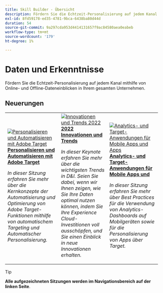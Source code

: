 ```yaml
---
title: Skill Builder - Übersicht
description: Fördern Sie die Echtzeit-Personalisierung auf jedem Kanal mithilfe von Online- und Offline-Dateneinblicken in Ihrem gesamten Unternehmen.
exl-id: 8fd59178-ed35-4781-9bca-6438ba80d44d
duration: 54
source-git-commit: 9a297cda953d4414131657f9ac84580aea0eabeb
workflow-type: tm+mt
source-wordcount: '179'
ht-degree: 1%

---
```


# Daten und Erkenntnisse

Fördern Sie die Echtzeit-Personalisierung auf jedem Kanal mithilfe von Online- und Offline-Dateneinblicken in Ihrem gesamten Unternehmen.

## Neuerungen

<table>
<tr>
  <td>
    <a href="https://experienceleague.adobe.com/docs/events/skill-builder-recordings/data-and-insights/2022/personalize.html">
      <img alt="Personalisieren und Automatisieren mit Adobe Target" src="https://video.tv.adobe.com/v/343821?format=jpeg" />
    </a>
     <div>
      <a href="https://experienceleague.adobe.com/docs/events/skill-builder-recordings/data-and-insights/2022/personalize.html">
        <strong>Personalisieren und Automatisieren mit Adobe Target</strong>
      </a>
    </div>
    <p>
    <em>In dieser Sitzung erfahren Sie mehr über die Kernkonzepte der Automatisierung und Optimierung von Adobe Target-Funktionen mithilfe von automatischem Targeting und Automatischer Personalisierung.</em>
    <p>
  </td>
  <td>
    <a href="https://experienceleague.adobe.com/docs/events/skill-builder-recordings/data-and-insights/2022/innovations.html">
      <img alt="Innovationen und Trends 2022" src="https://video.tv.adobe.com/v/343818?format=jpeg" />
    </a>
     <div>
      <a href="https://experienceleague.adobe.com/docs/events/skill-builder-recordings/data-and-insights/2022/innovations.html">
        <strong>2022 Innovationen und Trends</strong>
      </a>
    </div>
    <p>
    <em>In dieser Keynote erfahren Sie mehr über die wichtigsten Trends in D&amp;I. Seien Sie dabei, wenn wir Ihnen zeigen, wie Sie Ihre Daten optimal nutzen können, indem Sie Ihre Experience Cloud-Investitionen voll ausschöpfen, und Sie einen Einblick in neue Innovationen erhalten.</em>
    <p>
  </td>  
  <td>
    <a href="https://experienceleague.adobe.com/docs/events/skill-builder-recordings/data-and-insights/2022/mobile-and-apps.html">
      <img alt="Analytics- und Target-Anwendungen für Mobile Apps und Apps" src="https://video.tv.adobe.com/v/343819?format=jpeg" />
    </a>
     <div>
      <a href="https://experienceleague.adobe.com/docs/events/skill-builder-recordings/data-and-insights/2022/mobile-and-apps.html">
        <strong>Analytics- und Target-Anwendungen für Mobile Apps und </strong>
      </a>
    </div>
    <p>
    <em>In dieser Sitzung erfahren Sie mehr über Best Practices für die Verwendung von Analytics-Dashboards auf Mobilgeräten sowie für die Personalisierung von Apps über Target.</em>
    <p>
  </td>
</tr>
</table>

>[!TIP]
>
>**Alle aufgezeichneten Sitzungen werden im Navigationsbereich auf der linken Seite**.
